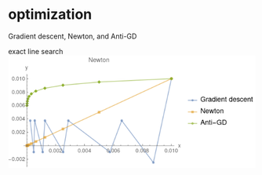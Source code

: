 # optimization
Gradient descent, Newton, and Anti-GD

exact line search
![](quadratic2-newton-gd-antigd.png)
